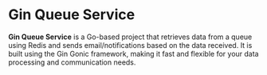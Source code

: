 # Gin Queue Service
**Gin Queue Service** is a Go-based project that retrieves data from a queue using Redis and sends email/notifications based on the data received. It is built using the Gin Gonic framework, making it fast and flexible for your data processing and communication needs.
